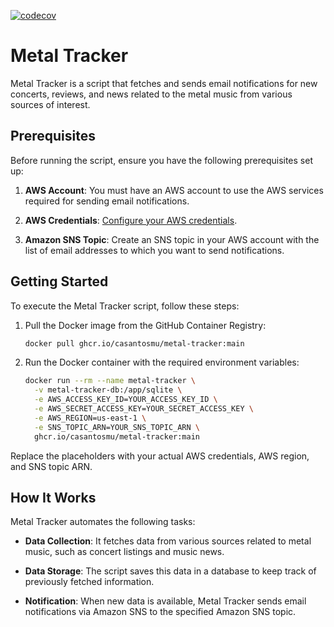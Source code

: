 [![codecov](https://codecov.io/github/casantosmu/metal-tracker/graph/badge.svg?token=D2EKM1OD1N)](https://codecov.io/github/casantosmu/metal-tracker)

# Metal Tracker

Metal Tracker is a script that fetches and sends email notifications for new concerts, reviews, and news related to the metal music from various sources of interest.

## Prerequisites

Before running the script, ensure you have the following prerequisites set up:

1. **AWS Account**: You must have an AWS account to use the AWS services required for sending email notifications.

2. **AWS Credentials**: [Configure your AWS credentials](https://docs.aws.amazon.com/sdk-for-javascript/v3/developer-guide/setting-credentials-node.html).

3. **Amazon SNS Topic**: Create an SNS topic in your AWS account with the list of email addresses to which you want to send notifications.

## Getting Started

To execute the Metal Tracker script, follow these steps:

1. Pull the Docker image from the GitHub Container Registry:

   ```bash
   docker pull ghcr.io/casantosmu/metal-tracker:main
   ```

2. Run the Docker container with the required environment variables:

   ```bash
   docker run --rm --name metal-tracker \
     -v metal-tracker-db:/app/sqlite \
     -e AWS_ACCESS_KEY_ID=YOUR_ACCESS_KEY_ID \
     -e AWS_SECRET_ACCESS_KEY=YOUR_SECRET_ACCESS_KEY \
     -e AWS_REGION=us-east-1 \
     -e SNS_TOPIC_ARN=YOUR_SNS_TOPIC_ARN \
     ghcr.io/casantosmu/metal-tracker:main
   ```

Replace the placeholders with your actual AWS credentials, AWS region, and SNS topic ARN.

## How It Works

Metal Tracker automates the following tasks:

- **Data Collection**: It fetches data from various sources related to metal music, such as concert listings and music news.

- **Data Storage**: The script saves this data in a database to keep track of previously fetched information.

- **Notification**: When new data is available, Metal Tracker sends email notifications via Amazon SNS to the specified Amazon SNS topic.
